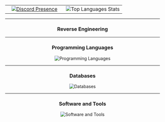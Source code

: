 <div align="center">

<table>
<tr>
<td align="center" width="50%">
<a href="https://discord.com/users/1200557982434472002">
<img src="https://lanyard.cnrad.dev/api/1200557982434472002" alt="Discord Presence" />
</a>
</td>
<td align="center" width="50%">
<img src="https://github-readme-stats.vercel.app/api/top-langs?username=nowkyyl&show_icons=true&bg_color=1A1C1F&hide_border=true&text_color=ffffff&title_color=ffffff&langs_count=3&line_height=34" alt="Top Languages Stats" />
</td>
</tr>
</table>

---

### Reverse Engineering

---

### Programming Languages

<img src="https://skillicons.dev/icons?i=cpp,c,cs,java,rust,js,ts,go,py,ruby,lua" alt="Programming Languages" />

---

### Databases

<img src="https://skillicons.dev/icons?i=mysql,sqlite,redis" alt="Databases" />

---

### Software and Tools

<img src="https://skillicons.dev/icons?i=vscode,visualstudio,sentry,vercel,cloudflare,github,git,robloxstudio,windows,linux" alt="Software and Tools" />

</div>

